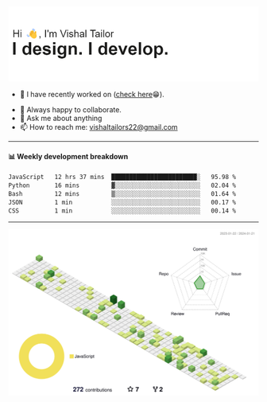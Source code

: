 ![Hi, I'm Vishal Tailor. I design. I develop.](https://github.com/vishaltailors/vishaltailors/blob/main/header.png?raw=true)

- 🔭 I have recently worked on ([check here](https://vishaltailor.com)😁).
<!-- - 🎦 Currently watching: JavaScript: The Hard Parts By Will Sentance. -->
- 👯 Always happy to collaborate.
- 💬 Ask me about anything
- 📫 How to reach me: <a href="mailto:vishaltailors22@gmail.com">vishaltailors22@gmail.com</a>

<hr /> 
<h4>📊 Weekly development breakdown</h4>
<!--START_SECTION:waka-->

```txt
JavaScript   12 hrs 37 mins  ████████████████████████░   95.98 %
Python       16 mins         ▓░░░░░░░░░░░░░░░░░░░░░░░░   02.04 %
Bash         12 mins         ▒░░░░░░░░░░░░░░░░░░░░░░░░   01.64 %
JSON         1 min           ░░░░░░░░░░░░░░░░░░░░░░░░░   00.17 %
CSS          1 min           ░░░░░░░░░░░░░░░░░░░░░░░░░   00.14 %
```

<!--END_SECTION:waka-->
<hr /> 

![](./profile-3d-contrib/profile-green-animate.svg)
